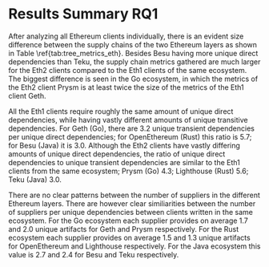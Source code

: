 # Results Summary RQ1

After analyzing all Ethereum clients individually, there is an evident size difference between the supply chains of the two Ethereum layers as shown in Table \ref{tab:tree_metrics_eth}.
Besides Besu having more unique direct dependencies than Teku, the supply chain metrics gathered are much larger for the Eth2 clients compared to the Eth1 clients of the same ecosystem.
The biggest difference is seen in the Go ecosystem, in which the metrics of the Eth2 client Prysm is at least twice the size of the metrics of the Eth1 client Geth.

All the Eth1 clients require roughly the same amount of unique direct dependencies, while having vastly different amounts of unique transitive dependencies.
For Geth (Go), there are 3.2 unique transient dependencies per unique direct dependencies; for OpenEthereum (Rust) this ratio is 5.7; for Besu (Java) it is 3.0.
Although the Eth2 clients have vastly differing amounts of unique direct dependencies, the ratio of unique direct dependencies to unique transient dependencies are similar to the Eth1 clients from the same ecosystem; Prysm (Go) 4.3; Lighthouse (Rust) 5.6; Teku (Java) 3.0.

There are no clear patterns between the number of suppliers in the different Ethereum layers. There are however clear similiarities between the number of suppliers per unique dependencies between clients written in the same ecosystem. 
For the Go ecosystem each supplier provides on average 1.7 and 2.0 unique artifacts for Geth and Prysm respectively.
For the Rust ecosystem each supplier provides on average 1.5 and 1.3 unique artifacts for OpenEthereum and Lighthouse respectively.
For the Java ecosystem this value is 2.7 and 2.4 for Besu and Teku respectively.
